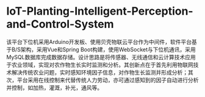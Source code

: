 # IoT-Planting-Intelligent-Perception-and-Control-System
该平台下位机采用Arduino开发板、使用贝壳物联云平台作为中间件，软件平台基于B/S架构，采用Vue和Spring Boot构建，使用WebSocket与下位机通讯，采用MySQL数据库完成数据存储。设计思路是将传感器、无线通信和云计算技术应用于农业领域，实现对农作物生长实时监测和分析。其创新点在于首先利用物联网技术解决传统农业问题，实时感知环境因子信息，对作物生长监测并形成分析；其次，平台采用在线控制来代替传统人力劳动，亦可通过感知到的因子自动进行分析并控制，如加热，灌溉，补光，通风等。

